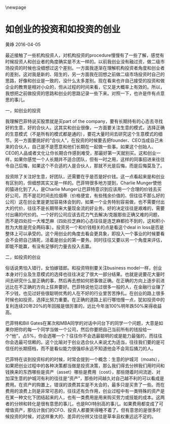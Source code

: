 \newpage



# 如创业的投资和如投资的创业

黄峥  2016-04-05

最近接触了一些机构投资人，对机构投资的procedure慢慢有了一些了解，感觉有时候投资人和创业者的角度确实是不太一样的。以前我创业没有融过资，做二级市场投资的时候也没细想过这个差别。一方面我逐渐在理解机构投资者角度和创业者的差别，这对我是新的、陌生的，另一方面我在回想之前做二级市场投资时自己的思路，好像和创业是一致的，没什么太多差别。现在看来也许自己接受的投资和做企业的教育是相对小众的，但从过程的时间来看，它又是大概率上有效的。所以，我想把之前做投资的思路和创业的思路记录一些下来。对照一下，也许是件有点意思的事儿。
		 
一，如创业的投资

我理解巴菲特说买股票就是买part of the company，要有长期持有的心态去寻找好的生意，好的合伙人。这其实和创业很像，一方面要关注生意的模式，选择正确的生意模式（不是所有的模式都是通的），要花大量时间去研究这个生意模式的细节。另一方面要挑好的“合伙人”，在投资的时候要去把founder、CEO当成自己未来的合伙人，自己是不是愿意和他们长期在一起做一些事。如果这个创始人、CEO的人品或者文化让你长期合作感到难受，那最好第一天就别买。这和创业一样，如果你感觉一个人长期并不适合团队，但有一时之用，这样的同事招进来往往令自己后悔，如果这个不合适的人是合伙人，那就不光是后悔，而是后悔莫及了。

投资除了关注好生意，好团队，还需要在乎是否是好价钱。这一点看起来是和创业有区别的，但细想其实又是一样的。巴菲特很多地方提到，Charlie Munger使他的猿进化到了人，是Charlie Munger让巴菲特意识到应该用一个合理的价钱去买好公司，而不是花时间去捡烟蒂（价格便宜，有些残余价值的、但往往不那么好的公司）这在创业里是更加容易体会到的，如果一个业务特别容易做，也不需要付出大的代价，往往不是长期带来大量现金流的好业务。好的决定往往是艰难的，需要付出痛的代价的。一个好的公司应该去花力气去解决/克服那些正确又难的问题，而不是四处捡一大堆芝麻（四处捡芝麻的心态往往是连芝麻都捡不到的，这和积小胜为大胜是完全两码事）。投资另一个和价钱相关的点是看这个deal in loss是否是整体上可以承受的。这个用创业的角度去看会更具象，即投入一个事业的时候要看会不会把自己搞死，活着是创业的第一要务。同时往往又要以另一个角度来评估，即能不能赢，有没有足够的力量去投入去赢。

二，如投资的创业

俗话说男怕入错行，女怕嫁错郎。和投资特别要关注business model一样，创业本身对行业及生意模式的选择也往往决定了很大一部分结果。也就是说要花大量时间去研究什么是正确的事，然后再去想如何把事做正确。在正确的方向上逐步前进远比在不正确的方向上狂奔要好。巴菲特说他见过很多一般的人，在金融行业赚了不少钱，也见过好些很聪明优秀的人在不好的行业里苦苦挣扎。在创业的路上很多时候也如投资，选择比努力重要。在正确的道路上前行哪怕慢一点，犹如投资中的复利连续20年20%的年回报是很厉害的，远比今年涨100%明年跌50%来得收益高。

巴菲特和Bill Gates在某次和MBA同学的对话中问台下的同学一个问题，大意是如果你把你的每一个同学当做一个公司，然后你要把自己当前所有的钱投给一个“他”，占5%，你会选哪一个？往往你不会选最聪明的或是能力最强的，而往往你会选最可信赖的。这个比喻对于创业选合伙人来说尤为适当，往往我们要的是可信任的长期搭档，而不是看似能力很强却永远不知道他会不会背后捅刀的人。

巴菲特在谈到投资标的的时候，时常会提到一个概念：生意的护城河（moats），如果把创业过程中的各种决策都当做是投资决策，那么我们得去分辨我们用时间和钱换来的东西哪些是资产（asset）哪些是费用（cost），那些随着时间流逝、对加深生意的护城河有利的往往是“资产”，那些时间越久对自己越不利的可以看成是费用。在资产的购置上，错误的浪费其实是不太会的，最多只是买贵了一些。而在费用的浪费上则是非常可恶的，往往还有负作用，创业过程中有一类特殊的资产是在某一种文化下团结起来的人，也有一类费用是用来购买劳力或技能的成本。这两者的分辨和转化是很有意思的事儿，也是ROI特别高的事儿。如果费用都变成了可增值资产，那估计我们的CFO、投资人都要笑得睡不着了。但有意思的是很多时候投资的时候，对这样重大的、差异的分辨又往往是草率且权重远远不足的。
